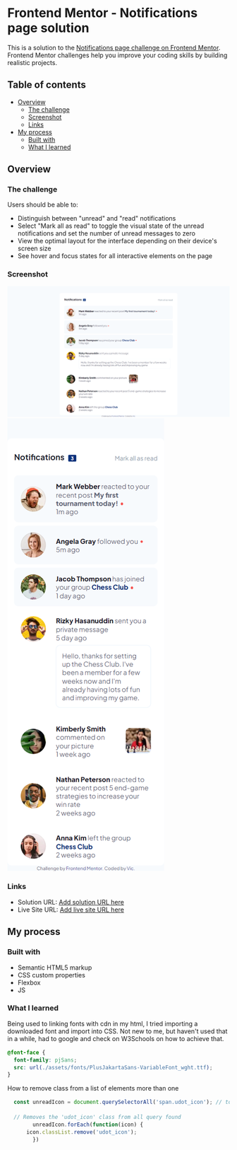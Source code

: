 # Frontend Mentor - Notifications page solution

This is a solution to the [Notifications page challenge on Frontend Mentor](https://www.frontendmentor.io/challenges/notifications-page-DqK5QAmKbC). Frontend Mentor challenges help you improve your coding skills by building realistic projects. 

## Table of contents

- [Overview](#overview)
  - [The challenge](#the-challenge)
  - [Screenshot](#screenshot)
  - [Links](#links)
- [My process](#my-process)
  - [Built with](#built-with)
  - [What I learned](#what-i-learned)

## Overview

### The challenge

Users should be able to:

- Distinguish between "unread" and "read" notifications
- Select "Mark all as read" to toggle the visual state of the unread notifications and set the number of unread messages to zero
- View the optimal layout for the interface depending on their device's screen size
- See hover and focus states for all interactive elements on the page

### Screenshot

![](./design/mydesktopdesign.png)
![](./design/mymobiledesign.png)


### Links

- Solution URL: [Add solution URL here](https://your-solution-url.com)
- Live Site URL: [Add live site URL here](https://your-live-site-url.com)

## My process

### Built with

- Semantic HTML5 markup
- CSS custom properties
- Flexbox
- JS


### What I learned
Being used to linking fonts with cdn in my html, I tried importing a downloaded font and import into CSS. Not new to me, but haven't used that in a while, had to google and check on W3Schools on how to achieve that.


```css
@font-face {
  font-family: pjSans;
  src: url(./assets/fonts/PlusJakartaSans-VariableFont_wght.ttf);
}
```

How to remove class from a list of elements more than one
```js
  const unreadIcon = document.querySelectorAll('span.udot_icon'); // to select all query 
  
  // Removes the 'udot_icon' class from all query found
        unreadIcon.forEach(function(icon) {
      icon.classList.remove('udot_icon');
        })
```
